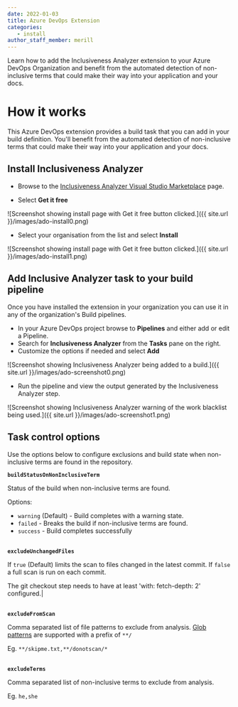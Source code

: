 ```yaml
---
date: 2022-01-03
title: Azure DevOps Extension
categories: 
   - install
author_staff_member: merill
---
```

Learn how to add the Inclusiveness Analyzer extension to your Azure DevOps Organization and benefit from the automated detection of non-inclusive terms that could make their way into your application and your docs.

# How it works

This Azure DevOps extension provides a build task that you can add in your build definition. You'll benefit from the automated detection of non-inclusive terms that could make their way into your application and your docs.

## Install Inclusiveness Analyzer

* Browse to the [Inclusiveness Analyzer Visual Studio Marketplace](https://marketplace.visualstudio.com/items?itemName=InclusivenessAnalyzer.InclusivenessAnalyzerAzureDevOps) page.

* Select **Get it free**

![Screenshot showing install page with Get it free button clicked.]({{ site.url }}/images/ado-install0.png)

* Select your organisation from the list and select **Install**

![Screenshot showing install page with Get it free button clicked.]({{ site.url }}/images/ado-install1.png)

## Add Inclusive Analyzer task to your build pipeline

Once you have installed the extension in your organization you can use it in any of the organization's Build pipelines.

* In your Azure DevOps project browse to **Pipelines** and either add or edit a Pipeline.
* Search for **Inclusiveness Analyzer** from the **Tasks** pane on the right.
* Customize the options if needed and select **Add**

![Screenshot showing Inclusiveness Analyzer being added to a build.]({{ site.url }}/images/ado-screenshot0.png)

* Run the pipeline and view the output generated by the Inclusiveness Analyzer step.

![Screenshot showing Inclusiveness Analyzer warning of the work blacklist being used.]({{ site.url }}/images/ado-screenshot1.png)

## Task control options

Use the options below to configure exclusions and build state when non-inclusive terms are found in the repository.

**`buildStatusOnNonInclusiveTerm`**

Status of the build when non-inclusive terms are found.

Options:

* `warning` (Default) - Build completes with a warning state.
* `failed` -  Breaks the build if non-inclusive terms are found.
* `success` - Build completes successfully

<br/>**`excludeUnchangedFiles`**

If `true` (Default) limits the scan to files changed in the latest commit. If `false` a full scan is run on each commit.

The git checkout step needs to have at least 'with: fetch-depth: 2' configured.|

<br/>**`excludeFromScan`**

Comma separated list of file patterns to exclude from analysis. [Glob patterns](https://github.com/isaacs/node-glob#glob-primer) are supported with a prefix of `**/`

Eg. `**/skipme.txt,**/donotscan/*`

<br/>**`excludeTerms`**

Comma separated list of non-inclusive terms to exclude from analysis.

Eg. `he,she`
